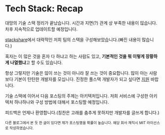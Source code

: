# Tech Stack: Recap

대망의 기술 스택 정리가 끝났습니다. 시간과 지면(?) 관계 상 부족한 내용이 많습니다. 차후 지속적으로 업데이트할 예정입니다.

[stackshare](stackshare.io)에서 대략적인 저희 팀의 스택을 구성해보았습니다.(빠진 내용이 많습니다.)

<a frameborder="0" data-theme="light" data-layers="1" data-stack-embed="true" href="//embed.stackshare.io/stacks/embed/2c839c289f5f16340501a27a355b61"/></a><script async src="//cdn1.stackshare.io/javascripts/client-code.js" charset="utf-8"></script>

혹자는 이 많은 것을 혼자 다 하냐고 하는 사람도 있고, **기본적인 것을 뭐 이렇게 장황하게 나열했냐**고 할 수도 있습니다.

항상 그렇지만 기술은 많이 쓰는 것이 아니라 잘 쓰는 것이 중요합니다. 많이 아는 사람보다 기본이 탄탄한 개발자를 모십니다. 진정한 풀스택 개발자가 되고 싶다면 [지원](/careers/) 바랍니다.

기술 스택에 이어서 다음 포스팅의 주제는 아키텍처입니다. 저희 서비스에 구성한 아키텍처 하나하나와 구성 방법에 대해서 포스팅할 예정입니다.

피드백은 언제나 환영합니다.(칭찬은 고래를 춤추게 못하지만 개발자를 글쓰게 합니다.)

<small>다른 블로그에서 본 듯 한 글이 있다면 제가 포스팅했을 확률이 높습니다. 해당 회사 재직시 MIT 라이선스로 작성하였습니다.</small>


